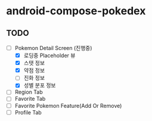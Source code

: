 # android-compose-pokedex

## TODO

- [ ] Pokemon Detail Screen (진행중)
  - [x] 로딩중 Placeholder 뷰
  - [x] 스탯 정보
  - [x] 약점 정보
  - [ ] 진화 정보
  - [x] 성별 분포 정보
- [ ] Region Tab
- [ ] Favorite Tab
- [ ] Favorite Pokemon Feature(Add Or Remove)
- [ ] Profile Tab